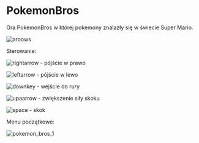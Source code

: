 # PokemonBros
Gra PokemonBros w której pokemony znalazły się w świecie Super Mario. 

![aroows](https://user-images.githubusercontent.com/33400631/93991464-a3963380-fd8c-11ea-92e8-11ad1c663158.jpg)

Sterowanie:

 ![rightarrow](https://user-images.githubusercontent.com/33400631/93990205-23bb9980-fd8b-11ea-9b48-6a7a774d6e89.png) - pójście w prawo    
    

![leftarrow](https://user-images.githubusercontent.com/33400631/93990481-71380680-fd8b-11ea-97ff-9a5ad6404683.png) - pójście w lewo          

![downkey](https://user-images.githubusercontent.com/33400631/93990795-db50ab80-fd8b-11ea-939a-823b870f6cb2.png) - wejście do rury

![upaarrow](https://user-images.githubusercontent.com/33400631/93990637-a7758600-fd8b-11ea-990e-a5bc3eaf767c.png) - zwiększenie siły skoku

![space](https://user-images.githubusercontent.com/33400631/93991236-5914b700-fd8c-11ea-911a-bfb4e23b08e3.jpg) - skok

Menu początkowe:

![pokemon_bros_1](https://user-images.githubusercontent.com/33400631/93989283-01754c00-fd8a-11ea-9016-f11d43445ba9.png)


